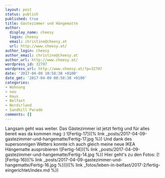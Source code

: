 ```yaml
---
layout: post
status: publish
published: true
title: Gästezimmer und Hängematte
author:
  display_name: cheesy
  login: cheesy
  email: christine@cheesy.at
  url: http://www.cheesy.at/
author_login: cheesy
author_email: christine@cheesy.at
author_url: http://www.cheesy.at/
wordpress_id: 32707
wordpress_url: http://www.cheesy.at/?p=32707
date: '2017-04-09 10:58:38 +0100'
date_gmt: '2017-04-09 08:58:38 +0100'
categories:
- Wohnung
- neu
- Haus
- Belfast
- Nordirland
- Sandhill Parade
comments: []
---
```

Langsam geht was weiter. Das Gästezimmer ist jetzt fertig und für alles bereit was da kommen mag :)
![Fertig-17]({% link _posts/2017-04-09-gastezimmer-und-hangematte/Fertig-17.jpg %})
Und dank des supersonnigen Wetters konnte ich auch gleich meine neue IKEA Hängematte ausprobieren
![Fertig-14]({% link _posts/2017-04-09-gastezimmer-und-hangematte/Fertig-14.jpg %})
Hier geht's zu den Fotos:
[![Fertig-16]({% link _posts/2017-04-09-gastezimmer-und-hangematte/Fertig-16.jpg %})]({% link _fotos/leben-in-belfast/2017-2/fertig-eingerichtet/index.md %})
